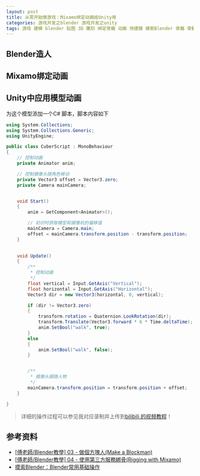 ```yaml
---
layout: post
title: 从零开始做游戏：Mixamo绑定动画给Unity用
categories: 游戏开发之blender 游戏开发之unity 
tags: 游戏 建模 blender 贴图 3D 雕刻 绑定骨骼 动画 快捷键 摸索Blender 骨骼 骨骼权重 Rigging:Rigify unity unity3d Unity3D U3D 镜像模式 fbx mixamo 从零开始做游戏
---
```


## Blender造人



## Mixamo绑定动画



## Unity中应用模型动画

为这个模型添加一个C# 脚本，脚本内容如下

```c#
using System.Collections;
using System.Collections.Generic;
using UnityEngine;

public class CuberScript : MonoBehaviour
{
    // 控制动画
    private Animator anim;

    // 控制摄像头随角色移动
    private Vector3 offset = Vector3.zero;
    private Camera mainCamera;


    void Start()
    {
        anim = GetComponent<Animator>();

        // 初识时获取模型和摄像机的偏移值
        mainCamera = Camera.main;
        offset = mainCamera.transform.position - transform.position;
    }

    
    void Update()
    {
        /**
         * 控制动画
         */
        float vertical = Input.GetAxis("Vertical");                      // 垂直轴（w、s或者上下键）
        float horizontal = Input.GetAxis("Horizontal");                  // 水平轴（a、d或者左右键）
        Vector3 dir = new Vector3(horizontal, 0, vertical);              // 方向向量

        if (dir != Vector3.zero)
        {
            transform.rotation = Quaternion.LookRotation(dir);           // 旋转
            transform.Translate(Vector3.forward * 6 * Time.deltaTime);   // 移动
            anim.SetBool("walk", true);                                  // 播放行走动画
        }
        else
        {
            anim.SetBool("walk", false);                                 // 播放站立动画
        }


        /**
         * 摄像头跟随人物
         */
        mainCamera.transform.position = transform.position + offset;
    }

}
```

>详细的操作过程可以参见我对应录制并上传到[bilibili 的视频教程]()！

## 参考资料

* [[傅老師/Blender教學] 03 - 做個方塊人(Make a Blockman)](https://www.bilibili.com/video/av16721533)
* [[傅老師/Blender教學] 04 - 使用第三方服務綁骨(Rigging with Mixamo)](https://www.bilibili.com/video/av16738239)
* [摸索Blender：Blender常用基础操作](http://www.xumenger.com/blender-example-01-20190907/)